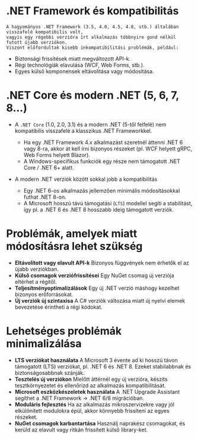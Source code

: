 # .NET Framework és kompatibilitás
    A hagyományos .NET Framework (3.5, 4.0, 4.5, 4.8, stb.) általában visszafelé kompatibilis volt, 
	vagyis egy régebbi verzióra írt alkalmazás többnyire gond nélkül futott újabb verziókon.
    Viszont előfordultak kisebb inkompatibilitási problémák, például:
- Biztonsági frissítések miatt megváltozott API-k.
- Régi technológiák elavulása (WCF, Web Forms, stb.).
- Egyes külső komponensek eltávolítása vagy módosítása.

# .NET Core és modern .NET (5, 6, 7, 8...)
- A `.NET Core` (1.0, 2.0, 3.1) és a modern .NET (5-től felfelé) nem kompatibilis visszafelé a klasszikus .NET Frameworkkel.
	- Ha egy .NET Framework 4.x alkalmazást szeretnél áttenni .NET 6 vagy 8-ra, akkor át kell írni bizonyos részeket (pl. WCF helyett gRPC, Web Forms helyett Blazor).
	- A Windows-specifikus funkciók egy része nem támogatott .NET Core / .NET 6+ alatt.

- A modern .NET verziók között sokkal jobb a kompatibilitás
	- Egy .NET 6-os alkalmazás jellemzően minimális módosításokkal futhat .NET 8-on.
	- A Microsoft hosszú távú támogatási (`LTS`) modellel segíti a stabilitást, így pl. a .NET 6 és .NET 8 hosszabb ideig támogatott verziók.

# Problémák, amelyek miatt módosításra lehet szükség
- **Eltávolított vagy elavult API-k** Bizonyos függvények nem érhetők el az újabb verziókban.
- **Külső csomagok verziófrissítései** Egy NuGet csomag új verziója eltérhet a régitől.
- **Teljesítményoptimalizálások** Egy új .NET verzió máshogy kezelhet bizonyos erőforrásokat.
- **Új verziók új szintaxisa** A C# verziók változása miatt új nyelvi elemek bevezetése érintheti a régi kódokat.

# Lehetséges problémák minimalizálása
- **LTS verziókat használata** A Microsoft 3 évente ad ki hosszú távon támogatott (LTS) verziókat, pl. .NET 6 és .NET 8. Ezeket stabilabbnak és biztonságosabbnak szánják.
- **Tesztelés új verziókon** Mielőtt áttérnél egy új verzióra, készíts tesztkörnyezetet és ellenőrizd az alkalmazás kompatibilitását.
- **Microsoft eszközkészeletek használata** A .NET Upgrade Assistant segíthet a .NET Framework → .NET 6/8 migrációban.
- **Moduláris fejlesztés** Ha az alkalmazás mikroszervizekre vagy jól elkülönített modulokra épül, akkor könnyebb frissíteni az egyes részeket.
- **NuGet csomagok karbantartása** Használj naprakész csomagokat, és kerüld az elavult vagy ritkán frissített külső library-ket.